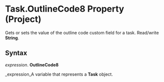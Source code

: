 
# Task.OutlineCode8 Property (Project)

 Gets or sets the value of the outline code custom field for a task. Read/write **String**.


## Syntax

 _expression_. **OutlineCode8**

 _expression_A variable that represents a  **Task** object.

